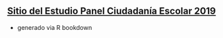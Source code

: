 ## [Sitio del Estudio Panel Ciudadanía Escolar 2019](https://github.com/anaisherrera/reporte-paces/blob/master/docs/index.html)

- generado via R bookdown
